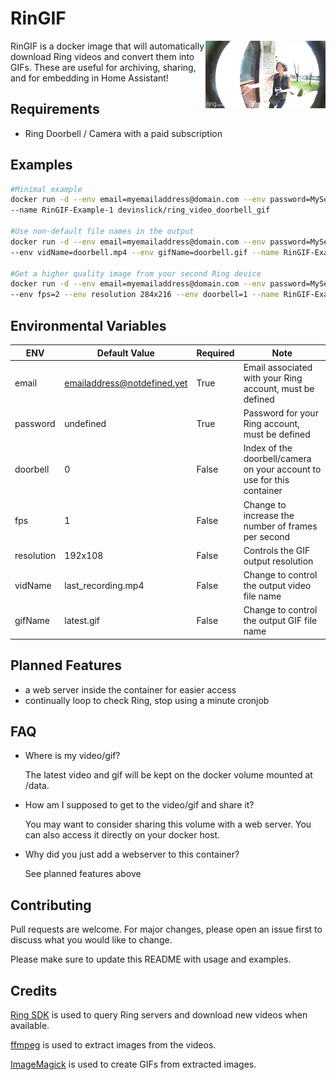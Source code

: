 # RinGIF

<img src="sample.gif" align="right" height=108/>

RinGIF is a docker image that will automatically download Ring videos and 
convert them into GIFs.
These are useful for archiving, sharing, and for embedding in Home Assistant!

## Requirements
- Ring Doorbell / Camera with a paid subscription


## Examples

```bash
#Minimal example
docker run -d --env email=myemailaddress@domain.com --env password=MySecretPass\
--name RinGIF-Example-1 devinslick/ring_video_doorbell_gif

#Use non-default file names in the output
docker run -d --env email=myemailaddress@domain.com --env password=MySecretPass\
--env vidName=doorbell.mp4 --env gifName=doorbell.gif --name RinGIF-Example-2 devinslick/ring_video_doorbell_gif

#Get a higher quality image from your second Ring device
docker run -d --env email=myemailaddress@domain.com --env password=MySecretPass\
--env fps=2 --env resolution 284x216 --env doorbell=1 --name RinGIF-Example-3 devinslick/ring_video_doorbell_gif


```

## Environmental Variables

| ENV  | Default Value| Required | Note |
| ------------- | ------------- | ------------- | ------------- |
| email | emailaddress@notdefined.yet | True | Email associated with your Ring account, must be defined |
| password  | undefined  | True | Password for your Ring account, must be defined  |
| doorbell  | 0  | False | Index of the doorbell/camera on your account to use for this container |
| fps  | 1  | False | Change to increase the number of frames per second |
| resolution | 192x108 | False | Controls the GIF output resolution |
| vidName | last_recording.mp4 | False | Change to control the output video file name |
| gifName | latest.gif | False | Change to control the output GIF file name |

## Planned Features
- a web server inside the container for easier access
- continually loop to check Ring, stop using a minute cronjob 

## FAQ
- Where is my video/gif?

  The latest video and gif will be kept on the docker volume mounted at /data.

- How am I supposed to get to the video/gif and share it?

  You may want to consider sharing this volume with a web server. 
  You can also access it directly on your docker host.
- Why did you just add a webserver to this container?

  See planned features above

## Contributing
Pull requests are welcome. For major changes, please open an issue first to discuss what you would like to change.

Please make sure to update this README with usage and examples.

## Credits
[Ring SDK](https://github.com/tchellomello/python-ring-doorbell/) is used to query Ring servers and download new videos when available.

[ffmpeg](https://github.com/FFmpeg/FFmpeg) is used to extract images from the videos.

[ImageMagick](https://github.com/ImageMagick/ImageMagick) is used to create GIFs from extracted images.
